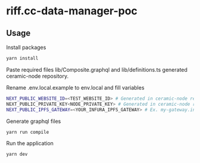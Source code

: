 # riff.cc-data-manager-poc

## Usage

Install packages
```bash
yarn install
```

Paste required files lib/Composite.graphql and lib/definitions.ts generated ceramic-node repository.

Rename .env.local.example to env.local and fill variables
```bash
NEXT_PUBLIC_WEBSITE_ID=<TEST_WEBSITE_ID> # Generated in ceramic-node repository via yarn run example-queries
NEXT_PUBLIC_PRIVATE_KEY<NODE_PRIVATE_KEY> # Generated in ceramic-node repository via yarn run generate:private-key
NEXT_PUBLIC_IPFS_GATEWAY=<YOUR_INFURA_IPFS_GATEWAY> # Ex. my-gateway.infura-ipfs.io
```
Generate graphql files

```bash
yarn run compile
```

Run the application
```bash
yarn dev
```


